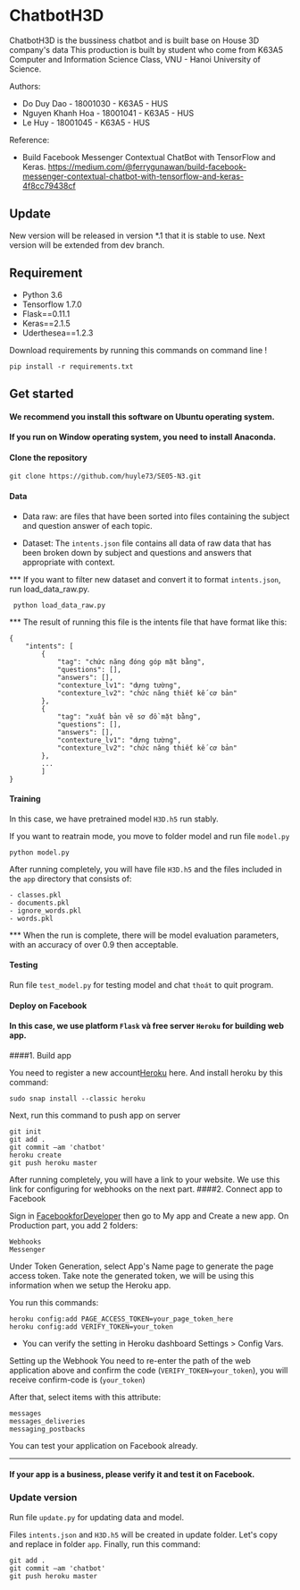 # ChatbotH3D
ChatbotH3D is the bussiness chatbot and is built base on House 3D company's data
This production is built by student who come from K63A5 Computer and Information Science Class, VNU - Hanoi University of Science.

Authors:

- Do Duy Dao - 18001030 - K63A5 - HUS
- Nguyen Khanh Hoa - 18001041 - K63A5 - HUS
- Le Huy - 18001045 - K63A5 - HUS

Reference:

- Build Facebook Messenger Contextual ChatBot with TensorFlow and Keras.
https://medium.com/@ferrygunawan/build-facebook-messenger-contextual-chatbot-with-tensorflow-and-keras-4f8cc79438cf

## Update

New version will be released in version *.1 that it is stable to use.
Next version will be extended from dev branch.

## Requirement

- Python 3.6
- Tensorflow 1.7.0
- Flask==0.11.1
- Keras==2.1.5
- Uderthesea==1.2.3

Download requirements by running this commands on command line ! 
```
pip install -r requirements.txt 
```

## Get started
#### We recommend you install this software on Ubuntu operating system.
#### If you run on Window operating system, you need to install Anaconda.
#### Clone the repository
```
git clone https://github.com/huyle73/SE05-N3.git
```

#### Data
- Data raw: are files that have been sorted into files containing the subject and question answer of each topic.

- Dataset: The `intents.json` file contains all data of raw data that has been broken down by subject and questions and answers that appropriate with context.

*** If you want to filter new dataset and convert it to format `intents.json`, run load_data_raw.py.
```
 python load_data_raw.py
```

*** The result of running this file is the intents file that have format like this:
```
{
    "intents": [
        {
            "tag": "chức năng đóng góp mặt bằng",
            "questions": [],
            "answers": [],
            "contexture_lv1": "dựng tường",
            "contexture_lv2": "chức năng thiết kế cơ bản"
        },
        {
            "tag": "xuất bản vẽ sơ đồ mặt bằng",
            "questions": [],
            "answers": [],
            "contexture_lv1": "dựng tường",
            "contexture_lv2": "chức năng thiết kế cơ bản"
        },
        ...
        ]
}
```

#### Training
In this case, we have pretrained model ``H3D.h5`` run stably.

If you want to reatrain mode, you move to folder model and run file `model.py`
```
python model.py
```

After running completely, you will have file `H3D.h5` and the files included in the  `app` directory that consists of:
```
- classes.pkl
- documents.pkl
- ignore_words.pkl
- words.pkl
```
*** When the run is complete, there will be model evaluation parameters, with an accuracy of over 0.9 then acceptable.

#### Testing

Run file ``test_model.py`` for testing model and chat `thoát` to quit program.

#### Deploy on Facebook

#### In this case, we use platform ``Flask`` và free server ``Heroku`` for building web app.

####1. Build app

You need to register a new account[Heroku](http://heroku.com/) here.
And install heroku by this command:
```
sudo snap install --classic heroku
```
Next, run this command to push app on server
```
git init
git add .
git commit —am 'chatbot'
heroku create
git push heroku master
```
After running completely, you will have a link to your website.
We use this link for configuring for webhooks on the next part.
####2. Connect app to Facebook

Sign in [FacebookforDeveloper](https://developers.facebook.com/) then go to My app and Create a new app.
On Production part, you add 2 folders:
```
Webhooks
Messenger
```
Under Token Generation, select App's Name page to generate the page access token. Take note the generated token, we will be using this information when we setup the Heroku app.

You run this commands:
```
heroku config:add PAGE_ACCESS_TOKEN=your_page_token_here
heroku config:add VERIFY_TOKEN=your_token
```
* You can verify the setting in Heroku dashboard Settings > Config Vars.

Setting up the Webhook
You need to re-enter the path of the web application above and confirm the code (`VERIFY_TOKEN=your_token`), you will receive confirm-code is (`your_token`)



After that, select items with this attribute:
```
messages
messages_deliveries
messaging_postbacks
```
You can test your application on Facebook already.
***
#### If your app is a business, please verify it and test it on Facebook.


### Update version

Run file `update.py` for updating data and model.

Files ``intents.json`` and ``H3D.h5`` will be created in update folder. Let's copy and replace in folder `app`.
Finally, run this command:
```
git add .
git commit —am 'chatbot'
git push heroku master
```
